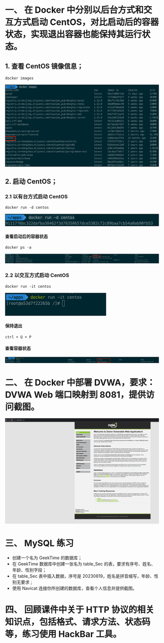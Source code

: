 # 一、 在 Docker 中分别以后台方式和交互方式启动 CentOS，对比启动后的容器状态，实现退出容器也能保持其运行状态。

## 1. 查看 CentOS 镜像信息；
```shell
docker images
```
![Alt text](image.png)
## 2. 启动 CentOS；

### 2.1 以有台方式启动 CentOS

```shell
docker run -d centos
```

![Alt text](image-1.png)

#### 查看启动后的容器状态

```shell
docker ps -a
```
![Alt text](image-2.png)

### 2.2 以交互方式启动 CentOS

```shell
docker run -it centos
```
![Alt text](image-3.png)

#### 保持退出
```shell
ctrl + Q + P
```
#### 查看容器状态
![Alt text](image-5.png)

# 二、 在 Docker 中部署 DVWA，要求：DVWA Web 端口映射到 8081，提供访问截图。
![Alt text](image-6.png)

# 三、 MySQL 练习

* 创建一个名为 GeekTime 的数据库；
* 在 GeekTime 数据库中创建一张名为 table_Sec 的表，要求有序号、姓名、年龄、性别字段；
* 在 table_Sec 表中插入数据，序号是 20230819，姓名是拼音缩写，年龄、性别无要求 ;
* 使用 Navicat 连接你所创建的数据库，查看个人信息并提供截图。

# 四、 回顾课件中关于 HTTP 协议的相关知识点，包括格式、请求方法、状态码等，练习使用 HackBar 工具。